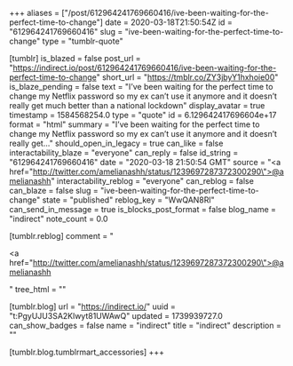 +++
aliases = ["/post/612964241769660416/ive-been-waiting-for-the-perfect-time-to-change"]
date = 2020-03-18T21:50:54Z
id = "612964241769660416"
slug = "ive-been-waiting-for-the-perfect-time-to-change"
type = "tumblr-quote"

[tumblr]
is_blazed = false
post_url = "https://indirect.io/post/612964241769660416/ive-been-waiting-for-the-perfect-time-to-change"
short_url = "https://tmblr.co/ZY3jbyY1hxhoie00"
is_blaze_pending = false
text = "I’ve been waiting for the perfect time to change my Netflix password so my ex can’t use it anymore and it doesn’t really get much better than a national lockdown"
display_avatar = true
timestamp = 1584568254.0
type = "quote"
id = 6.129642417696604e+17
format = "html"
summary = "I’ve been waiting for the perfect time to change my Netflix password so my ex can’t use it anymore and it doesn’t really get..."
should_open_in_legacy = true
can_like = false
interactability_blaze = "everyone"
can_reply = false
id_string = "612964241769660416"
date = "2020-03-18 21:50:54 GMT"
source = "<a href=\"http://twitter.com/amelianashh/status/1239697287372300290\">@amelianashh</a>"
interactability_reblog = "everyone"
can_reblog = false
can_blaze = false
slug = "ive-been-waiting-for-the-perfect-time-to-change"
state = "published"
reblog_key = "WwQAN8Rl"
can_send_in_message = true
is_blocks_post_format = false
blog_name = "indirect"
note_count = 0.0

[tumblr.reblog]
comment = "<p><a href=\"http://twitter.com/amelianashh/status/1239697287372300290\">@amelianashh</a></p>"
tree_html = ""

[tumblr.blog]
url = "https://indirect.io/"
uuid = "t:PgyUJU3SA2Klwyt81UWAwQ"
updated = 1739939727.0
can_show_badges = false
name = "indirect"
title = "indirect"
description = ""

[tumblr.blog.tumblrmart_accessories]
+++
